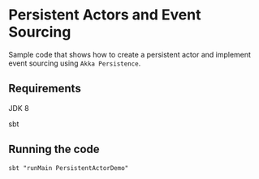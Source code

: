 # Persistent Actors and Event Sourcing
Sample code that shows how to create a persistent actor and implement event sourcing using `Akka Persistence`.

## Requirements
JDK 8

sbt
## Running the code

`sbt "runMain PersistentActorDemo"`